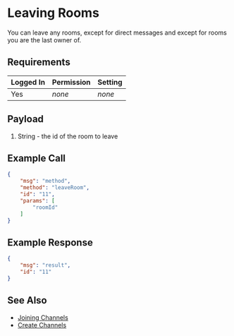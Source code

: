 # Leaving Rooms
You can leave any rooms, except for direct messages and except for rooms you are the last owner of.

## Requirements
| Logged In | Permission | Setting |
| --- | --- | --- |
| Yes | _none_ | _none_ |

## Payload
1. String - the id of the room to leave

## Example Call

```json
{
    "msg": "method",
    "method": "leaveRoom",
    "id": "11",
    "params": [
        "roomId"
    ]
} 
```

## Example Response

```json
{
    "msg": "result",
    "id": "11"
}
```

## See Also
* [Joining Channels][1]
* [Create Channels][2]

[1]:../24.%20Joining%20Channels
[2]:../19.%20Create%20Channel

